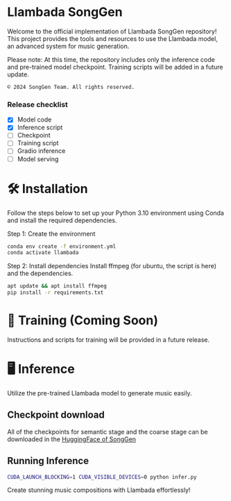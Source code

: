 # Llambada SongGen
Welcome to the official implementation of Llambada SongGen repository! This project provides the tools and resources to use the Llambada model, an advanced system for music generation.

Please note: At this time, the repository includes only the inference code and pre-trained model checkpoint. Training scripts will be added in a future update.

```
© 2024 SongGen Team. All rights reserved.
```

### Release checklist

- [x] Model code
- [x] Inference script
- [ ] Checkpoint
- [ ] Training script
- [ ] Gradio inference
- [ ] Model serving
# 🛠️ Installation
Follow the steps below to set up your Python 3.10 environment using Conda and install the required dependencies.

Step 1: Create the environment
```bash
conda env create -f environment.yml
conda activate llambada
```
Step 2: Install dependencies
Install ffmpeg (for ubuntu, the script is here) and the dependencies.
``` bash
apt update && apt install ffmpeg
pip install -r requirements.txt
```
# 🚅 Training (Coming Soon)
Instructions and scripts for training will be provided in a future release.

# 🖥️ Inference
Utilize the pre-trained Llambada model to generate music easily.

## Checkpoint download

All of the checkpoints for semantic stage and the coarse stage can be downloaded in the [HuggingFace of SongGen](https://huggingface.co/songgen/Llambada)

## Running Inference
``` bash
CUDA_LAUNCH_BLOCKING=1 CUDA_VISIBLE_DEVICES=0 python infer.py
```
Create stunning music compositions with Llambada effortlessly!

